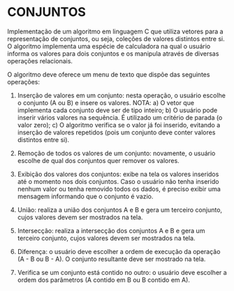 # CONJUNTOS
Implementação de um algoritmo em linguagem C que utiliza vetores para a representação de conjuntos, ou seja, coleções de valores distintos entre si. O algoritmo implementa uma espécie de calculadora na qual o usuário informa os valores para dois conjuntos e os manipula através de diversas operações relacionais. 

O algoritmo deve oferece um menu de texto que dispõe das seguintes operações:

1. Inserção de valores em um conjunto: nesta operação, o usuário escolhe o conjunto (A
ou B) e insere os valores. NOTA:
a) O vetor que implementa cada conjunto deve ser de tipo inteiro;
b) O usuário pode inserir vários valores na sequência. É utilizado um
critério de parada (o valor zero);
c) O algoritmo verifica se o valor já foi inserido, evitando a inserção de valores
repetidos (pois um conjunto deve conter valores distintos entre si).

2. Remoção de todos os valores de um conjunto: novamente, o usuário escolhe de qual
dos conjuntos quer remover os valores.

3. Exibição dos valores dos conjuntos: exibe na tela os valores inseridos até o momento
nos dois conjuntos. Caso o usuário não tenha inserido nenhum valor ou tenha removido
todos os dados, é preciso exibir uma mensagem informando que o conjunto é vazio.

4. União: realiza a união dos conjuntos A e B e gera um terceiro conjunto, cujos valores
devem ser mostrados na tela.

5. Intersecção: realiza a intersecção dos conjuntos A e B e gera um terceiro conjunto, cujos
valores devem ser mostrados na tela.

6. Diferença: o usuário deve escolher a ordem de execução da operação (A - B ou B - A). O
conjunto resultante deve ser mostrado na tela.

7. Verifica se um conjunto está contido no outro: o usuário deve escolher a ordem dos
parâmetros (A contido em B ou B contido em A).
